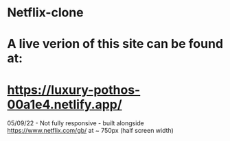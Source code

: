 # Netflix-clone

# A live verion of this site can be found at:
# https://luxury-pothos-00a1e4.netlify.app/

05/09/22 - Not fully responsive - built alongside https://www.netflix.com/gb/ at ~ 750px (half screen width)


